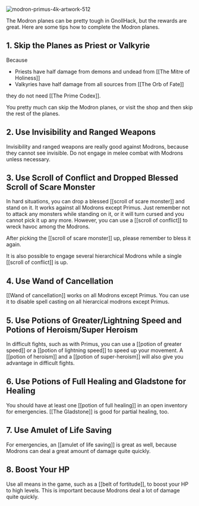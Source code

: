 ![modron-primus-4k-artwork-512](https://github.com/hyvanmielenpelit/GnollHack/assets/16661034/788a2f14-3250-438e-9b53-ac31eef5c162)

The Modron planes can be pretty tough in GnollHack, but the rewards are great. Here are some tips how to complete the Modron planes.

## 1. Skip the Planes as Priest or Valkyrie

Because

- Priests have half damage from demons and undead from [[The Mitre of Holiness]]
- Valkyries have half damage from all sources from [[The Orb of Fate]]

they do not need [[The Prime Codex]].

You pretty much can skip the Modron planes, or visit the shop and then skip the rest of the planes.

## 2. Use Invisibility and Ranged Weapons

Invisibility and ranged weapons are really good against Modrons, because they cannot see invisible. Do not engage in melee combat with Modrons unless necessary.

## 3. Use Scroll of Conflict and Dropped Blessed Scroll of Scare Monster

In hard situations, you can drop a blessed [[scroll of scare monster]] and stand on it. It works against all Modrons except Primus. Just remember not to attack any monsters while standing on it, or it will turn cursed and you cannot pick it up any more. However, you can use a [[scroll of conflict]] to wreck havoc among the Modrons. 

After picking the [[scroll of scare monster]] up, please remember to bless it again.

It is also possible to engage several hierarchical Modrons while a single [[scroll of conflict]] is up.

## 4. Use Wand of Cancellation

[[Wand of cancellation]] works on all Modrons except Primus. You can use it to disable spell casting on all hierarcical modrons except Primus.

## 5. Use Potions of Greater/Lightning Speed and Potions of Heroism/Super Heroism

In difficult fights, such as with Primus, you can use a [[potion of greater speed]] or a [[potion of lightning speed]] to speed up your movement. A [[potion of heroism]] and a [[potion of super-heroism]] will also give you advantage in difficult fights.

## 6. Use Potions of Full Healing and Gladstone for Healing

You should have at least one [[potion of full healing]] in an open inventory for emergencies. [[The Gladstone]] is good for partial healing, too.

## 7. Use Amulet of Life Saving

For emergencies, an [[amulet of life saving]] is great as well, because Modrons can deal a great amount of damage quite quickly.

## 8. Boost Your HP

Use all means in the game, such as a [[belt of fortitude]], to boost your HP to high levels. This is important because Modrons deal a lot of damage quite quickly.